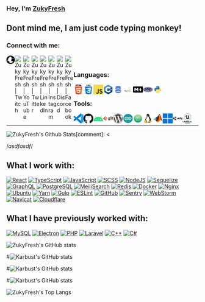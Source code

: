 ### Hey, I'm [ZukyFresh][website]                                              

## Dont mind me, I am just code typing monkey!

### Connect with me:

[<img align="left" alt="ZukyFresh | Website" width="22px" src="https://raw.githubusercontent.com/iconic/open-iconic/master/svg/globe.svg" />][website]
[<img align="left" alt="ZukyFresh | Twitch" width="22px" src="https://cdn.jsdelivr.net/npm/simple-icons@3.4.0/icons/twitch.svg" />][twitch]
[<img align="left" alt="ZukyFresh | YouTube" width="22px" src="https://cdn.jsdelivr.net/npm/simple-icons@v3/icons/youtube.svg" />][youtube]
[<img align="left" alt="ZukyFresh | Twitter" width="22px" src="https://cdn.jsdelivr.net/npm/simple-icons@v3/icons/twitter.svg" />][twitter]
[<img align="left" alt="ZukyFresh | LinkedIn" width="22px" src="https://cdn.jsdelivr.net/npm/simple-icons@v3/icons/linkedin.svg" />][linkedin]
[<img align="left" alt="ZukyFresh | Instagram" width="22px" src="https://cdn.jsdelivr.net/npm/simple-icons@v3/icons/instagram.svg" />][instagram]
[<img align="left" alt="ZukyFresh | Discord" width="22px" src="https://cdn.jsdelivr.net/npm/simple-icons@3.4.0/icons/discord.svg" />][discord]
[<img align="left" alt="ZukyFresh | Facebook" width="22px" src="https://cdn.jsdelivr.net/npm/simple-icons@3.4.0/icons/facebook.svg" />][facebook]

<br />

### Languages:

<img align="left" alt="HTML5" width="26px" src="https://raw.githubusercontent.com/github/explore/80688e429a7d4ef2fca1e82350fe8e3517d3494d/topics/html/html.png" />
<img align="left" alt="CSS3" width="26px" src="https://raw.githubusercontent.com/github/explore/80688e429a7d4ef2fca1e82350fe8e3517d3494d/topics/css/css.png" />
<img align="left" alt="JavaScript" width="26px" src="https://raw.githubusercontent.com/github/explore/80688e429a7d4ef2fca1e82350fe8e3517d3494d/topics/javascript/javascript.png" />
<img align="left" alt="C++" width="26px" src="https://raw.githubusercontent.com/github/explore/80688e429a7d4ef2fca1e82350fe8e3517d3494d/topics/cpp/cpp.png" />
<img align="left" alt="SQL" width="26px" src="https://raw.githubusercontent.com/github/explore/80688e429a7d4ef2fca1e82350fe8e3517d3494d/topics/sql/sql.png" />
<img align="left" alt="MySQL" width="26px" src="https://raw.githubusercontent.com/github/explore/80688e429a7d4ef2fca1e82350fe8e3517d3494d/topics/mysql/mysql.png" />
<img align="left" alt="Markdown" width="26px" src="https://raw.githubusercontent.com/github/explore/80688e429a7d4ef2fca1e82350fe8e3517d3494d/topics/markdown/markdown.png" />
<img align="left" alt="PHP" width="26px" src="https://raw.githubusercontent.com/github/explore/ccc16358ac4530c6a69b1b80c7223cd2744dea83/topics/php/php.png" />
<img align="left" alt="Python" width="26px" src="https://raw.githubusercontent.com/github/explore/80688e429a7d4ef2fca1e82350fe8e3517d3494d/topics/python/python.png" />
<br />

### Tools:

<img align="left" alt="Visual Studio Code" width="26px" src="https://raw.githubusercontent.com/github/explore/80688e429a7d4ef2fca1e82350fe8e3517d3494d/topics/visual-studio-code/visual-studio-code.png" />
<img align="left" alt="GitHub" width="26px" src="https://raw.githubusercontent.com/github/explore/78df643247d429f6cc873026c0622819ad797942/topics/github/github.png" />
<img align="left" alt="Android" width="26px" src="https://raw.githubusercontent.com/github/explore/80688e429a7d4ef2fca1e82350fe8e3517d3494d/topics/android/android.png" />
<img align="left" alt="Git" width="26px" src="https://raw.githubusercontent.com/github/explore/80688e429a7d4ef2fca1e82350fe8e3517d3494d/topics/git/git.png" />
<img align="left" alt="Wordpress" width="26px" src="https://raw.githubusercontent.com/github/explore/80688e429a7d4ef2fca1e82350fe8e3517d3494d/topics/wordpress/wordpress.png" />
<img align="left" alt="Arduino" width="26px" src="https://raw.githubusercontent.com/github/explore/80688e429a7d4ef2fca1e82350fe8e3517d3494d/topics/arduino/arduino.png" />
<img align="left" alt="Atom" width="26px" src="https://raw.githubusercontent.com/github/explore/80688e429a7d4ef2fca1e82350fe8e3517d3494d/topics/atom/atom.png" />
<img align="left" alt="Linux" width="26px" src="https://raw.githubusercontent.com/github/explore/80688e429a7d4ef2fca1e82350fe8e3517d3494d/topics/linux/linux.png" />
<img align="left" alt="Matlab" width="26px" src="https://raw.githubusercontent.com/github/explore/80688e429a7d4ef2fca1e82350fe8e3517d3494d/topics/matlab/matlab.png" />
<img align="left" alt="Windows" width="26px" src="https://raw.githubusercontent.com/github/explore/80688e429a7d4ef2fca1e82350fe8e3517d3494d/topics/windows/windows.png" />
<img align="left" alt="Unity" width="26px" src="https://raw.githubusercontent.com/github/explore/80688e429a7d4ef2fca1e82350fe8e3517d3494d/topics/unity/unity.png" />
<img align="left" alt="Unreal Engine" width="26px" src="https://raw.githubusercontent.com/github/explore/80688e429a7d4ef2fca1e82350fe8e3517d3494d/topics/unreal-engine/unreal-engine.png" />
<br />

---

<img align="left" alt="ZukyFresh's Github Stats" src="https://github-readme-stats.vercel.app/api?username=zukyfresh&count_private=true&show_icons=true&theme=tokyonight&hide_border=true" />

[website]: https://zukyfresh.cz
[twitter]: https://twitter.com/FreshZuky
[facebook]: https://facebook.com/ZukyFresh
[youtube]: https://youtube.com/channel/UCTAkC1lXbI4UueiSCvF7fCA
[instagram]: https://instagram.com/zukyfresh/
[linkedin]: https://linkedin.com/in/filip-opluštil-49a9661b3
[twitch]: https://twitch.tv/ZukyFresh
[discord]: https://discord.gg/VCr2SRE


[comment]: <

/*asdfasdf*/

## What I work with: 
[![React](./icons/react.png)](https://reactjs.org)
[![TypeScript](./icons/typescript.png)](https://www.typescriptlang.org)
[![JavaScript](./icons/javascript.png)](https://developer.mozilla.org/en-US/docs/Web/JavaScript)
[![SCSS](./icons/sass.png)](https://sass-lang.com)
[![NodeJS](./icons/node-js.png)](https://nodejs.org)
[![Sequelize](./icons/sequelize.png)](https://sequelize.org)
[![GraphQL](./icons/graphql.png)](https://graphql.org)
[![PostgreSQL](./icons/postgresql.png)](https://www.postgresql.org)
[![MeiliSearch](./icons/meilisearch.png)](https://www.meilisearch.com)
[![Redis](./icons/redis.png)](https://redis.io)
[![Docker](./icons/docker.png)](https://www.docker.com)
[![Nginx](./icons/nginx.png)](http://nginx.org)
[![Ubuntu](./icons/ubuntu.png)](https://ubuntu.com)
[![Yarn](./icons/yarn.png)](https://yarnpkg.com)
[![Gulp](./icons/gulp.png)](https://gulpjs.com)
[![ESLint](./icons/eslint.png)](https://eslint.org)
[![GitHub](./icons/github.png)](https://github.com)
[![Sentry](./icons/sentry.png)](https://sentry.io/welcome/)
[![WebStorm](./icons/webstorm.png)](https://www.jetbrains.com/webstorm)
[![Navicat](./icons/navicat.png)](https://www.navicat.com)
[![Cloudflare](./icons/cloudflare.png)](https://www.cloudflare.com)

## What I have previously worked with:

[![MySQL](./icons/mysql.png)](https://www.mysql.com)
[![Electron](./icons/electron.png)](https://www.electronjs.org)
[![PHP](./icons/php.png)](https://www.php.net)
[![Laravel](./icons/laravel.png)](https://laravel.com)
[![C++](./icons/cplusplus.png)](https://isocpp.org)
[![C#](./icons/c-sharp.png)](https://docs.microsoft.com/en-us/dotnet/csharp/)


![ZukyFresh's GitHub stats](https://github-readme-stats.vercel.app/api?username=zukyfresh&show_icons=true&theme=merko)

#![Karbust's GitHub stats](https://github-readme-stats.vercel.app/api/pin?username=zukyfresh&repo=Metin2-Patcher-Electron&show_owner=true&show_icons=true&theme=merko)

#![Karbust's GitHub stats](https://github-readme-stats.vercel.app/api/pin?username=karbust&repo=Metin2-API-Script&show_owner=true&show_icons=true&theme=merko)

#![Karbust's GitHub stats](https://github-readme-stats.vercel.app/api/pin?username=karbust&repo=Mukari2Patcher&show_owner=true&show_icons=true&theme=merko)

![ZukyFresh's Top Langs](https://github-readme-stats.vercel.app/api/top-langs/?username=zukyfresh&layout=compact&hide=C,C%2B%2B,HTML,Python,C%23,M4,Perl,Batchfile,Shell,CMake&theme=merko)
